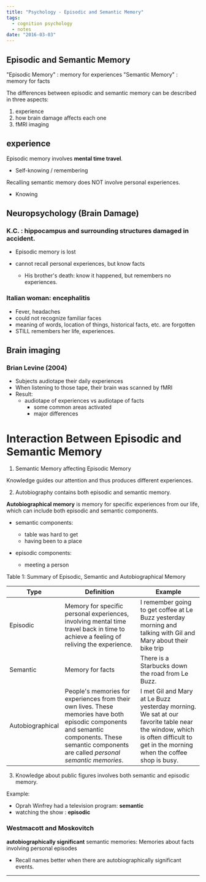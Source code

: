 ```yaml
---
title: "Psychology - Episodic and Semantic Memory"
tags:
  - cognition psychology
  - notes
date: "2016-03-03"
---
```


## Episodic and Semantic Memory

"Episodic Memory" : memory for experiences
"Semantic Memory" : memory for facts

The differences between episodic and semantic memory can be described in three aspects:

1. experience
2. how brain damage affects each one
3. fMRI imaging

## experience

Episodic memory involves **mental time travel**.

- Self-knowing / remembering

Recalling semantic memory does NOT involve personal experiences.

- Knowing

## Neuropsychology (Brain Damage)

### K.C. : hippocampus and surrounding structures damaged in accident.

- Episodic memory is lost
- cannot recall personal experiences, but know facts

  - His brother's death: know it happened, but remembers no experiences.

### Italian woman: encephalitis

- Fever, headaches
- could not recognize familiar faces
- meaning of words, location of things, historical facts, etc. are forgotten
- STILL remembers her life, experiences.

## Brain imaging

### Brian Levine (2004)

- Subjects audiotape their daily experiences
- When listening to those tape, their brain was scanned by fMRI
- Result:
  - audiotape of experiences vs audiotape of facts
    - some common areas activated
    - major differences

# Interaction Between Episodic and Semantic Memory

1. Semantic Memory affecting Episodic Memory

Knowledge guides our attention and thus produces different experiences.

2. Autobiography contains both episodic and semantic memory.

**Autobiographical memory** is memory for specific experiences from our life, which can include both episodic and semantic components.

- semantic components:

  - table was hard to get
  - having been to a place

- episodic components:
  - meeting a person

Table 1: Summary of Episodic, Semantic and Autobiographical Memory

| Type             | Definition                                                                                                                                                                                       | Example                                                                                                                                                                     |
| ---------------- | ------------------------------------------------------------------------------------------------------------------------------------------------------------------------------------------------ | --------------------------------------------------------------------------------------------------------------------------------------------------------------------------- |
| Episodic         | Memory for specific personal experiences, involving mental time travel back in time to achieve a feeling of reliving the experience.                                                             | I remember going to get coffee at Le Buzz yesterday morning and talking with Gil and Mary about their bike trip                                                             |
| Semantic         | Memory for facts                                                                                                                                                                                 | There is a Starbucks down the road from Le Buzz.                                                                                                                            |
| Autobiographical | People's memories for experiences from their own lives. These memories have both episodic components and semantic components. These semantic components are called _personal semantic memories_. | I met Gil and Mary at Le Buzz yesterday morning. We sat at our favorite table near the window, which is often difficult to get in the morning when the coffee shop is busy. |

3.  Knowledge about public figures involves both semantic and episodic memory.

Example:

- Oprah Winfrey had a television program: **semantic**
- watching the show : **episodic**

### Westmacott and Moskovitch

**autobiographically significant** semantic memories: Memories about facts involving personal episodes

- Recall names better when there are autobiographically significant events.

---
